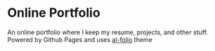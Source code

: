 # Online Portfolio
An online portfolio where I keep my resume, projects, and other stuff. Powered by Github Pages and uses [al-folio](https://github.com/alshedivat/al-folio) theme
